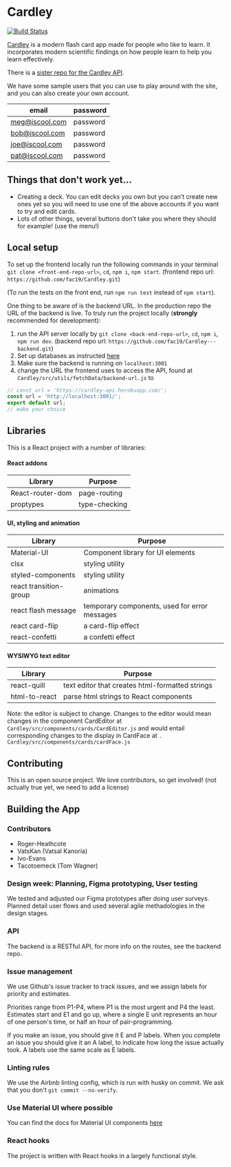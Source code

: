 # Cardley

[![Build Status](https://travis-ci.com/fac19/Cardley.svg?branch=master)](https://travis-ci.com/fac19/Cardley) 

[Cardley](https://objective-bell-c9fa55.netlify.app/) is a modern flash card app made for people who like to learn. It incorporates modern scientific findings on how people learn to help you learn effectively. 

There is a [sister repo for the Cardley API](https://github.com/fac19/Cardley---backend).

We have some sample users that you can use to play around with the site, and you can also create your own account.

| email | password |
| - | - |
| meg@iscool.com | password |
| bob@iscool.com | password |
| joe@iscool.com | password |
| pat@iscool.com | password |

## Things that don't work yet...
- Creating a deck. You can edit decks you own but you can't create new ones yet so you will need to use one of the above accounts if you want to try and edit cards.
- Lots of other things, several buttons don't take you where they should for example! (use the menu!)

## Local setup

To set up the frontend locally run the following commands in your terminal `git clone <front-end-repo-url>`, `cd`, `npm i`, `npm start`.
(frontend repo url: ```https://github.com/fac19/Cardley.git```)

(To run the tests on the front end, run `npm run test` instead of `npm start`).

One thing to be aware of is the backend URL. In the production repo the URL of the backend is live. To truly run the project locally (__strongly__ recommended for development):
1) run the API server locally by `git clone <back-end-repo-url>`, `cd`, `npm i`, `npm run dev`.
(backend repo url: ```https://github.com/fac19/Cardley---backend.git```)
2) Set up databases as instructed [here](https://github.com/fac19/Cardley---backend)
3) Make sure the backend is running on ```localhost:3001``` 
4) change the URL the frontend uses to access the API, found at `Cardley/src/utils/fetchData/backend-url.js` to

```javascript
// const url = 'https://cardley-api.herokuapp.com/';
const url = 'http://localhost:3001/';
export default url;
// make your choice
```

## Libraries

This is a React project with a number of libraries:

#### React addons

| Library | Purpose |
| - | - |
| React-router-dom | page-routing |
| proptypes | type-checking |

#### UI, styling and animation
| Library  | Purpose   |
| --- | --- |
|  Material-UI   |  Component library for UI elements   |
| clsx | styling utility |
| styled-components | styling utility |
| react transition-group | animations |
| react flash message | temporary components, used for error messages |
| react card-flip | a card-flip effect |
react-confetti | a confetti effect |

#### WYSIWYG text editor

| Library   | Purpose  |
| --- | --- |
| react-quill | text editor that creates html-formatted strings |
| html-to-react | parse html strings to React components |

Note: the editor is subject to change. Changes to the editor would mean changes in the component CardEditor at `Cardley/src/components/cards/CardEditor.js` and would entail corresponding changes to the display in CardFace at `.
Cardley/src/components/cards/cardFace.js`

## Contributing

This is an open source project. We love contributors, so get involved! (not actually true yet, we need to add a license)

## Building the App

### Contributors

* Roger-Heathcote 
* VatsKan (Vatsal Kanoria)
* Ivo-Evans 
* Tacotoemeck (Tom Wagner)

### Design week: Planning, Figma prototyping, User testing

We tested and adjusted our Figma prototypes after doing user surveys. Planned detail user flows and used several agile methadologies in the design stages.

### API 

The backend is a RESTful API, for more info on the routes, see the backend repo. 

### Issue management
We use Github's issue tracker to track issues, and we assign labels for priority and estimates.

Priorities range from P1-P4, where P1 is the most urgent and P4 the least. Estimates start and E1 and go up, where a single E unit represents an hour of one person's time, or half an hour of pair-programming.

If you make an issue, you should give it E and P labels. When you complete an issue you should give it an A label, to indicate how long the issue actually took. A labels use the same scale as E labels.

### Linting rules

We use the Airbnb linting config, which is run with husky on commit. We ask that you don't `git commit --no-verify`.

### Use Material UI where possible

You can find the docs for Material UI components [here](https://material-ui.com/)

### React hooks

The project is written with React hooks in a largely functional style. 
